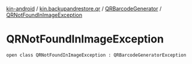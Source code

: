 [kin-android](../../index.md) / [kin.backupandrestore.qr](../index.md) / [QRBarcodeGenerator](index.md) / [QRNotFoundInImageException](./-q-r-not-found-in-image-exception.md)

# QRNotFoundInImageException

`open class QRNotFoundInImageException : QRBarcodeGeneratorException`